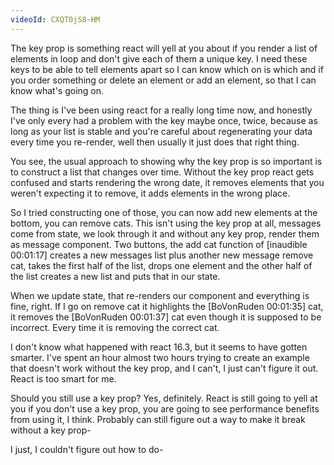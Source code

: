 ```yaml
---
videoId: CXQT0jS8-HM
---
```


The key prop is something react will yell at you about if you render a list of elements in loop and don't give each of them a unique key. I need these keys to be able to tell elements apart so I can know which on is which and if you order something or delete an element or add an element, so that I can know what's going on.

The thing is I've been using react for a really long time now, and honestly I've only every had a problem with the key maybe once, twice, because as long as your list is stable and you're careful about regenerating your data every time you re-render, well then usually it just does that right thing.

You see, the usual approach to showing why the key prop is so important is to construct a list that changes over time. Without the key prop react gets confused and starts rendering the wrong date, it removes elements that you weren't expecting it to remove, it adds elements in the wrong place.

So I tried constructing one of those, you can now add new elements at the bottom, you can remove cats. This isn't using the key prop at all, messages come from state, we look through it and without any key prop, render them as message component. Two buttons, the add cat function of [inaudible 00:01:17] creates a new messages list plus another new message remove cat, takes the first half of the list, drops one element and the other half of the list creates a new list and puts that in our state.

When we update state, that re-renders our component and everything is fine, right. If I go on remove cat it highlights the [BoVonRuden 00:01:35] cat, it removes the [BoVonRuden 00:01:37] cat even though it is supposed to be incorrect. Every time it is removing the correct cat.

I don't know what happened with react 16.3, but it seems to have gotten smarter. I've spent an hour almost two hours trying to create an example that doesn't work without the key prop, and I can't, I just can't figure it out. React is too smart for me.

Should you still use a key prop? Yes, definitely. React is still going to yell at you if you don't use a key prop, you are going to see performance benefits from using it, I think. Probably can still figure out a way to make it break without a key prop-

I just, I couldn't figure out how to do-
